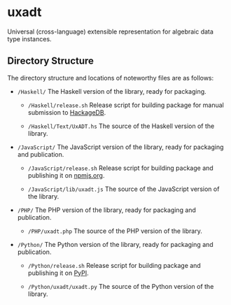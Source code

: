 uxadt
=====

Universal (cross-language) extensible representation for algebraic data type instances.

Directory Structure
-------------------

The directory structure and locations of noteworthy files are as follows:

* `/Haskell/`
  The Haskell version of the library, ready for packaging.

  - `/Haskell/release.sh`
  Release script for building package for manual submission to [HackageDB](http://hackage.haskell.org/).

  - `/Haskell/Text/UxADT.hs`
  The source of the Haskell version of the library.

* `/JavaScript/`
  The JavaScript version of the library, ready for packaging and publication.

  - `/JavaScript/release.sh`
  Release script for building package and publishing it on [npmjs.org](https://www.npmjs.org/).

  - `/JavaScript/lib/uxadt.js`
  The source of the JavaScript version of the library.

* `/PHP/`
  The PHP version of the library, ready for packaging and publication.

  - `/PHP/uxadt.php`
  The source of the PHP version of the library.

* `/Python/`
  The Python version of the library, ready for packaging and publication.

  - `/Python/release.sh`
  Release script for building package and publishing it on [PyPI](https://pypi.python.org/).

  - `/Python/uxadt/uxadt.py`
  The source of the Python version of the library.
